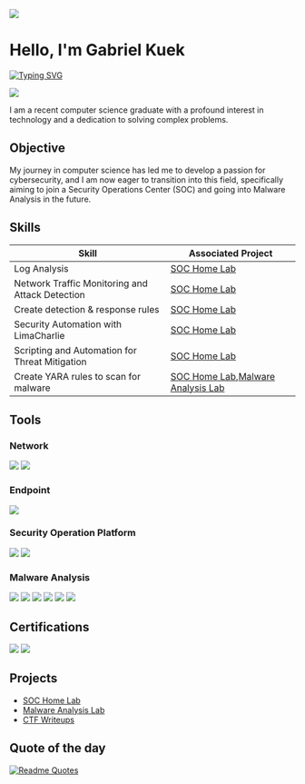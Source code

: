 ![](https://i.imgur.com/3PKdQ7v.png)
# Hello, I'm Gabriel Kuek
[![Typing SVG](https://readme-typing-svg.demolab.com?font=Fira+Code&pause=1000&center=true&vCenter=true&random=false&width=700&height=70&lines=Gabriel+Kuek;Cyber+Security)](https://git.io/typing-svg)

<a href="https://www.linkedin.com/in/gabriel-kuek-0184772b6/"><img src="https://img.shields.io/badge/-LinkedIn-0072b1?&style=for-the-badge&logo=linkedin&logoColor=white" /></a>

I am a recent computer science graduate with a profound interest in technology and a dedication to solving complex problems.

## Objective

My journey in computer science has led me to develop a passion for cybersecurity, and I am now eager to transition into this field, specifically aiming to join a Security Operations Center (SOC) and going into Malware Analysis in the future.

## Skills

| Skill                                           | Associated Project                                                                                                                |
| ----------------------------------------------- | --------------------------------------------------------------------------------------------------------------------------------- |
| Log Analysis                                    | [SOC Home Lab](https://github.com/oxygen28/SOC-Home-Lab)                                                                          |
| Network Traffic Monitoring and Attack Detection | [SOC Home Lab](https://github.com/oxygen28/SOC-Home-Lab)                                                                          |
| Create detection & response rules               | [SOC Home Lab](https://github.com/oxygen28/SOC-Home-Lab)                                                                          |
| Security Automation with LimaCharlie            | [SOC Home Lab](https://github.com/oxygen28/SOC-Home-Lab)                                                                          |
| Scripting and Automation for Threat Mitigation  | [SOC Home Lab](https://github.com/oxygen28/SOC-Home-Lab)                                                                          |
| Create YARA rules to scan for malware           | [SOC Home Lab](https://github.com/oxygen28/SOC-Home-Lab),[Malware Analysis Lab](https://github.com/oxygen28/Malware-Analysis-Lab) |

## Tools

### Network
<div>
    <img src="https://img.shields.io/badge/-Wireshark-1679A7?&style=for-the-badge&logo=Wireshark&logoColor=white" />
    <img src="https://img.shields.io/badge/Cisco-1BA0D7?style=for-the-badge&logo=cisco&logoColor=white" />
</div>

### Endpoint
<div>
    <img src="https://img.shields.io/badge/LimaCharlie-0078D4?&style=for-the-badge" />
</div>

### Security Operation Platform
<div>
    <img src="https://img.shields.io/badge/TecForte-MSSGARD-00AF00?style=for-the-badge" />
    <img src="https://img.shields.io/badge/LimaCharlie-0078D4?&style=for-the-badge" />
</div>

### Malware Analysis
<div> <img src="https://img.shields.io/badge/Flare_VM-0078D4?style=for-the-badge" /> <img src="https://img.shields.io/badge/Remnux_VM-FFA500?style=for-the-badge" /> <img src="https://img.shields.io/badge/PEStudio-0078D4?style=for-the-badge" /> <img src="https://img.shields.io/badge/Ghidra-DF0000?style=for-the-badge" /> <img src="https://img.shields.io/badge/Process_Monitor-0078D4?style=for-the-badge" /> <img src="https://img.shields.io/badge/Process_dump-0078D4?style=for-the-badge" /> </div>

## Certifications

<div>
<img src="https://img.shields.io/badge/-CCNA-0077B5?style=for-the-badge&logo=Cisco&logoColor=white" />
<img src="https://img.shields.io/badge/Tecforte-Elite-00AF00?style=for-the-badge" />
</div>

## Projects
- [SOC Home Lab](https://github.com/oxygen28/SOC-Home-Lab)
- [Malware Analysis Lab](https://github.com/oxygen28/Malware-Analysis-Lab)
- [CTF Writeups](https://github.com/oxygen28/CTF)

## Quote of the day
[![Readme Quotes](https://quotes-github-readme.vercel.app/api?type=horizontal&theme=algolia)](https://github.com/piyushsuthar/github-readme-quotes)